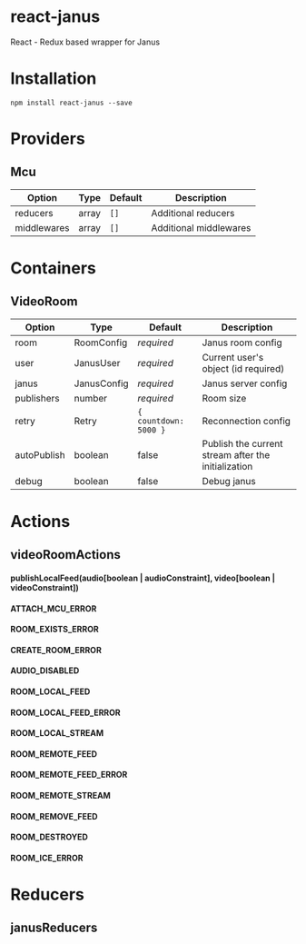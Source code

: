 # react-janus
React - Redux based wrapper for Janus
# Installation
```
npm install react-janus --save
```
# Providers
## Mcu
| Option | Type | Default | Description |
| --- | ---| --- | --- |
| reducers | array | `[]` | Additional reducers |
| middlewares | array | `[]` | Additional middlewares |
# Containers
## VideoRoom
| Option | Type | Default | Description |
| --- | ---| --- | --- |
| room | RoomConfig | *required* | Janus room config |
| user | JanusUser | *required* | Current user's object (id required) |
| janus | JanusConfig | *required* | Janus server config |
| publishers | number | *required* | Room size |
| retry | Retry | `{ countdown: 5000 }` | Reconnection config |
| autoPublish | boolean | false | Publish the current stream after the initialization |
| debug | boolean | false | Debug janus |
# Actions
## videoRoomActions
#### publishLocalFeed(audio[boolean | audioConstraint], video[boolean | videoConstraint])
#### ATTACH_MCU_ERROR
#### ROOM_EXISTS_ERROR
#### CREATE_ROOM_ERROR
#### AUDIO_DISABLED
#### ROOM_LOCAL_FEED
#### ROOM_LOCAL_FEED_ERROR
#### ROOM_LOCAL_STREAM
#### ROOM_REMOTE_FEED
#### ROOM_REMOTE_FEED_ERROR
#### ROOM_REMOTE_STREAM
#### ROOM_REMOVE_FEED
#### ROOM_DESTROYED
#### ROOM_ICE_ERROR
# Reducers
## janusReducers
